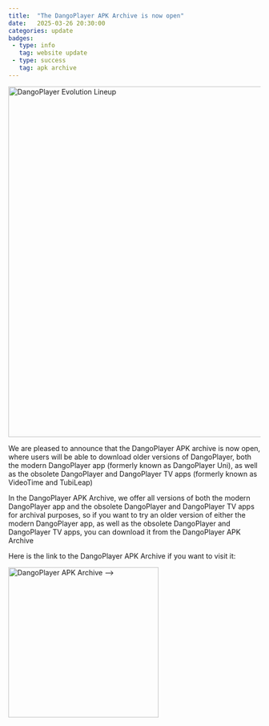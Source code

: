 ```yaml
---
title:  "The DangoPlayer APK Archive is now open"
date:   2025-03-26 20:30:00
categories: update
badges:
 - type: info
   tag: website update
 - type: success
   tag: apk archive
---
```

<img alt='DangoPlayer Evolution Lineup ' width='700' src='https://brunochanrio.github.io/DangoPlayer/news/img/DangoPlayerEvolution.png'/>

We are pleased to announce that the DangoPlayer APK archive is now open, where users will be able to download older versions of DangoPlayer, both the modern DangoPlayer app (formerly known as DangoPlayer Uni), as well as the obsolete DangoPlayer and DangoPlayer TV apps (formerly known as VideoTime and TubiLeap)

<!--more-->

In the DangoPlayer APK Archive, we offer all versions of both the modern DangoPlayer app and the obsolete DangoPlayer and DangoPlayer TV apps for archival purposes, so if you want to try an older version of either the modern DangoPlayer app, as well as the obsolete DangoPlayer and DangoPlayer TV apps, you can download it from the DangoPlayer APK Archive 

Here is the link to the DangoPlayer APK Archive if you want to visit it:

<a href="https://brunochanrio.github.io/DangoPlayer/apkarchive"><img alt='DangoPlayer APK Archive -->' width='300' src='https://brunochanrio.github.io/DangoPlayer/assets/VisitAPKArchive.png'/></a>
